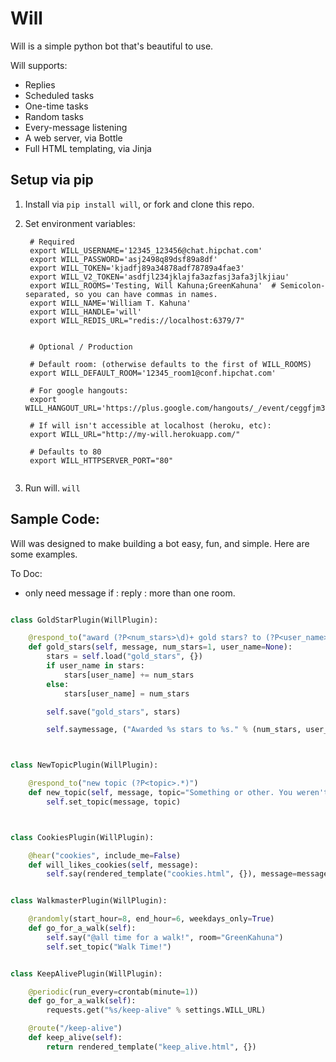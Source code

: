 Will
====

Will is a simple python bot that's beautiful to use.

Will supports:
- Replies
- Scheduled tasks
- One-time tasks
- Random tasks
- Every-message listening
- A web server, via Bottle
- Full HTML templating, via Jinja


## Setup via pip
1. Install via `pip install will`, or fork and clone this repo.
2. Set environment variables:

   ```
    # Required
    export WILL_USERNAME='12345_123456@chat.hipchat.com'
    export WILL_PASSWORD='asj2498q89dsf89a8df'
    export WILL_TOKEN='kjadfj89a34878adf78789a4fae3'
    export WILL_V2_TOKEN='asdfjl234jklajfa3azfasj3afa3jlkjiau'
    export WILL_ROOMS='Testing, Will Kahuna;GreenKahuna'  # Semicolon-separated, so you can have commas in names.
    export WILL_NAME='William T. Kahuna'
    export WILL_HANDLE='will'
    export WILL_REDIS_URL="redis://localhost:6379/7"
   
   
    # Optional / Production

    # Default room: (otherwise defaults to the first of WILL_ROOMS)
    export WILL_DEFAULT_ROOM='12345_room1@conf.hipchat.com'  
    
    # For google hangouts:
    export WILL_HANGOUT_URL='https://plus.google.com/hangouts/_/event/ceggfjm3q3jn8ktan7k861hal9o'
    
    # If will isn't accessible at localhost (heroku, etc):
    export WILL_URL="http://my-will.herokuapp.com/"

    # Defaults to 80
    export WILL_HTTPSERVER_PORT="80"
    
    ```
3. Run will. `will`


## Sample Code:

Will was designed to make building a bot easy, fun, and simple.  Here are some examples.

To Doc:
- only need message if
    : reply
    : more than one room.


```python

class GoldStarPlugin(WillPlugin):

    @respond_to("award (?P<num_stars>\d)+ gold stars? to (?P<user_name>.*)")
    def gold_stars(self, message, num_stars=1, user_name=None):
        stars = self.load("gold_stars", {})
        if user_name in stars:
            stars[user_name] += num_stars
        else:
            stars[user_name] = num_stars

        self.save("gold_stars", stars)

        self.saymessage, ("Awarded %s stars to %s." % (num_stars, user_name))



class NewTopicPlugin(WillPlugin):

    @respond_to("new topic (?P<topic>.*)")
    def new_topic(self, message, topic="Something or other. You weren't terribly specific."):
        self.set_topic(message, topic)



class CookiesPlugin(WillPlugin):

    @hear("cookies", include_me=False)
    def will_likes_cookies(self, message):
        self.say(rendered_template("cookies.html", {}), message=message, html=True, )


class WalkmasterPlugin(WillPlugin):

    @randomly(start_hour=8, end_hour=6, weekdays_only=True)
    def go_for_a_walk(self):
        self.say("@all time for a walk!", room="GreenKahuna")
        self.set_topic("Walk Time!")


class KeepAlivePlugin(WillPlugin):

    @periodic(run_every=crontab(minute=1))
    def go_for_a_walk(self):
        requests.get("%s/keep-alive" % settings.WILL_URL)

    @route("/keep-alive")
    def keep_alive(self):
        return rendered_template("keep_alive.html", {})

```

